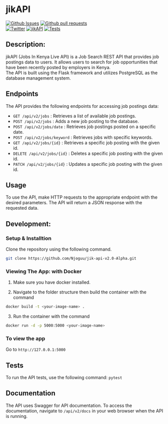# jikAPI
[![Github Issues](https://img.shields.io/github/issues-raw/Njoguu/jik-api-v2.0-Alpha)](https://github.com/Njoguu/jik-api-v2.0-Alpha/issues) 
[![Github pull requests](https://img.shields.io/github/issues-pr-raw/Njoguu/jik-api-v2.0-Alpha?color=yellow)](https://github.com/Njoguu/jik-api-v2.0-Alpha/pulls) <br>
[![Twitter](https://img.shields.io/twitter/url/https/twitter.com/cloudposse.svg?style=social&label=Follow%20%40jikAPI)](https://twitter.com/@the_jikAPI)
[![jikAPI](https://github.com/Njoguu/jik-api-v2.0-Alpha/actions/workflows/jikAPI.yml/badge.svg?event=push)](https://github.com/Njoguu/jik-api-v2.0-Alpha/actions/workflows/jikAPI.yml)
[![Tests](https://github.com/Njoguu/jik-api-v2.0-Alpha/actions/workflows/tests.yml/badge.svg?event=push)](https://github.com/Njoguu/jik-api-v2.0-Alpha/actions/workflows/tests.yml)

## Description:
jikAPI (Jobs In Kenya Live API) is a Job Search REST API that provides job postings data to users. It allows users to search for job opportunities that have been recently posted by employers in Kenya. <br>
The API is built using the Flask framework and utilizes PostgreSQL as the database management system.

## Endpoints
The API provides the following endpoints for accessing job postings data:
- `GET /api/v2/jobs` : Retrieves a list of available job postings.
- `POST /api/v2/jobs` : Adds a new job posting to the database.
- `POST /api/v2/jobs/date` : Retrieves job postings posted on a specific date.
- `POST /api/v2/jobs/keyword` : Retrieves jobs with specific keywords. 
- `GET /api/v2/jobs/{id}` : Retrieves a specific job posting with the given id.
- `DELETE /api/v2/jobs/{id}` : Deletes a specific job posting with the given id.
- `PATCH /api/v2/jobs/{id}` : Updates a specific job posting with the given id.

## Usage
To use the API, make HTTP requests to the appropriate endpoint with the desired parameters. The API will return a JSON response with the requested data.

## Development:
### Setup & Installtion

Clone the repository using the following command.

```bash
git clone https://github.com/Njoguu/jik-api-v2.0-Alpha.git
```

### Viewing The App: with Docker
1. Make sure you have docker installed.

2. Navigate to the folder structure then build the container with the command 
```bash 
docker build -t <your-image-name> .
```

3. Run the container with the command 
```bash 
docker run -d -p 5000:5000 <your-image-name>
```

### To view the app

Go to `http://127.0.0.1:5000`

## Tests
To run the API tests, use the following command: `pytest`

## Documentation
The API uses Swagger for API documentation. To access the documentation, navigate to `/api/v2/docs` in your web browser when the API is running.


